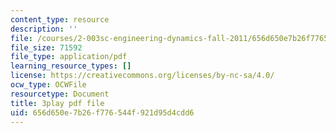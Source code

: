 ```yaml
---
content_type: resource
description: ''
file: /courses/2-003sc-engineering-dynamics-fall-2011/656d650e7b26f776544f921d95d4cdd6_jROTMB142T0.pdf
file_size: 71592
file_type: application/pdf
learning_resource_types: []
license: https://creativecommons.org/licenses/by-nc-sa/4.0/
ocw_type: OCWFile
resourcetype: Document
title: 3play pdf file
uid: 656d650e-7b26-f776-544f-921d95d4cdd6
---
```

